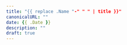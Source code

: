 ```yaml
---
title: "{{ replace .Name "-" " " | title }}"
canonicalURL: ""
date: {{ .Date }}
description: ""
draft: true
---
```


